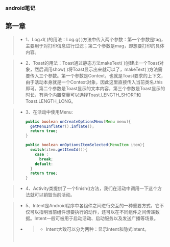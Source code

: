 



### android笔记

## 第一章

> * 1、Log.d( )的用法：Log.g( )方法中传入两个参数：第一个参数是tag，主要用于对打印信息进行过滤；第二个参数是mag，即想要打印的具体内容。

> * 2、Toast的用法：Toast通过静态方法makeText( )创建出一个Toast对象，然后调用show( )将Toast显示出来就可以了，makeText( )方法需要传入三个参数。第一个参数是Context，也就是Toast要求的上下文，由于活动本身就是一个Context对象，因此这里直接传入当前类名.this即可。第二个参数是Toast显示的文本内容，第三个参数是Toast显示的时长，有两个内置常量可以选择Toast.LENGTH_SHORT和Toast.LENGTH_LONG。

> * 3、在活动中使用Menu:    
>
>   ```java
>   public boolean onCreateOptionsMenu(Menu menu){
>     getMenuInflater().inflate();
>     return true;
>   }
>   ```
>
>   ```java
>   public boolean onOptionsItemSelected(MenuItem item){
>     switch(item.getItemId()){
>       case :
>         break;
>       default:
>     }
>     return true; 
>   }
>   ```

> * 4、Activity类提供了一个finish()方法，我们在活动中调用一下这个方法就可以销毁当前活动。

> * 5、Intent是Android程序中各组件之间进行交互的一种重要方式，它不仅可以指明当前组件想要执行的动作，还可以在不同组件之间传递数据。Intent一般可被用于启动活动、启动服务以及发送广播等场景。
>
> * > * Intent大致可以分为两种：显示Intent和隐式Intent。
>
>   ​